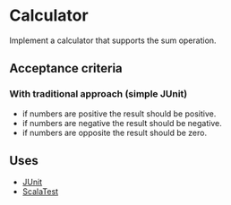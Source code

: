 # Calculator

Implement a calculator that supports the sum operation.


## Acceptance criteria

### With traditional approach (simple JUnit)

* if numbers are positive the result should be positive.
* if numbers are negative the result should be negative.
* if numbers are opposite the result should be zero.

## Uses

* [JUnit](https://junit.org/junit4/)
* [ScalaTest](http://www.scalatest.org/)